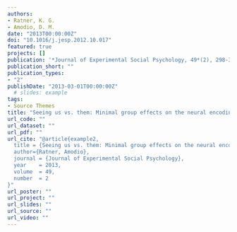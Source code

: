 ```yaml
---
authors:
- Ratner, K. G.
- Amodio, D. M.
date: "2013T00:00:00Z"
doi: "10.1016/j.jesp.2012.10.017"
featured: true
projects: []
publication: '*Journal of Experimental Social Psychology, 49*(2), 298-301'
publication_short: ""
publication_types:
- "2"
publishDate: "2013-03-01T00:00:00Z"
  # slides: example
tags:
- Source Themes
title: "Seeing us vs. them: Minimal group effects on the neural encoding of faces"
url_code: ""
url_dataset: ""
url_pdf: ""
url_cite: "@article{example2,
  title = {Seeing us vs. them: Minimal group effects on the neural encoding of faces},
  author={Ratner, Amodio},
  journal = {Journal of Experimental Social Psychology},
  year    = 2013,
  volume  = 49,
  number  = 2
}"
url_poster: ""
url_project: ""
url_slides: ""
url_source: ""
url_video: ""
---
```


